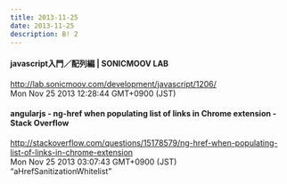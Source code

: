 ```yaml
---
title: 2013-11-25
date: 2013-11-25
description: B! 2
---
```


#### javascript入門／配列編 | SONICMOOV LAB
http://lab.sonicmoov.com/development/javascript/1206/<br>
Mon Nov 25 2013 12:28:44 GMT+0900 (JST)<br>


#### angularjs - ng-href when populating list of links in Chrome extension - Stack Overflow
http://stackoverflow.com/questions/15178579/ng-href-when-populating-list-of-links-in-chrome-extension<br>
Mon Nov 25 2013 03:07:43 GMT+0900 (JST)<br>
“aHrefSanitizationWhitelist”



